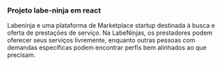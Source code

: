  ### Projeto labe-ninja em react
 
 Labeninja e uma plataforma de Marketplace startup destinada à busca e oferta de prestações de serviço. 
 Na LabeNinjas, os prestadores podem oferecer seus serviços livremente, enquanto outras pessoas
 com demandas específicas podem encontrar perfis bem alinhados ao que precisam.

